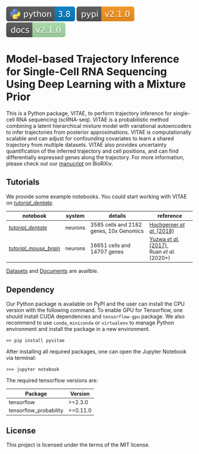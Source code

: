 [![Python](https://raw.githubusercontent.com/jaydu1/VITAE/master/docs/img/badge_python.svg)](https://www.python.org/)
[![PyPI](https://raw.githubusercontent.com/jaydu1/VITAE/master/docs/img/badge_pypi.svg)](https://pypi.org/project/pyvitae/)
[![docs](https://raw.githubusercontent.com/jaydu1/VITAE/master/docs/img/badge_docs.svg)](https://jaydu1.github.io/VITAE/)


# Model-based Trajectory Inference for Single-Cell RNA Sequencing Using Deep Learning with a Mixture Prior

This is a Python package, VITAE, to perform trajectory inference for single-cell RNA sequencing (scRNA-seq). VITAE is a probabilistic method combining a latent hierarchical mixture model with variational autoencoders to infer trajectories from posterior approximations. VITAE is computationally scalable and can adjust for confounding covariates to learn a shared trajectory from multiple datasets. VITAE also provides uncertainty quantification of the inferred trajectory and cell positions, and can find differentially expressed genes along the trajectory. For more information, please check out our [manucript](https://www.biorxiv.org/content/10.1101/2020.12.26.424452v1) on BioRXiv. 

## Tutorials


We provide some example notebooks. You could start working with VITAE on [*tutorial\_dentate*](https://github.com/jaydu1/VITAE/blob/master/tutorials/tutorial_dentate.ipynb).

notebook | system | details | reference
---|---|---|---
[*tutorial\_dentate*](https://github.com/jaydu1/VITAE/blob/master/tutorials/tutorial_dentate.ipynb) | neurons | 3585 cells and 2182 genes, 10x Genomics | [Hochgerner *et al.* (2018)](https://doi.org/10.1038/s41593-017-0056-2)
[*tutorial\_mouse\_brain*](https://github.com/jaydu1/VITAE/blob/master/tutorials/tutorial_mouse_brain.ipynb) | neurons | 16651 cells and 14707 genes | [Yuzwa *et al.* (2017)](https://doi.org/10.1016/j.celrep.2017.12.017),<br> Ruan *et al.* (2020+)


[Datasets](https://github.com/jaydu1/VITAE/tree/master/data) and [Documents](https://jaydu1.github.io/VITAE/) are availble.

## Dependency

Our Python package is available on PyPI and the user can install the CPU version with the following command. To enable GPU for Tensorflow, one should install CUDA dependencies and `tensorflow-gpu` package. We also recommend to use `conda`, `miniconda` or `virtualenv` to manage Python environment and install the package in a new environment.

```
>> pip install pyvitae
```

After installing all required packages, one can open the Jupyter Notebook via terminal:

```
>>> jupyter notebook
```

The required tensorflow versions are: 

Package|Version
---|---
tensorflow|>=2.3.0
tensorflow_probability|>=0.11.0

## License
This project is licensed under the terms of the MIT license.

